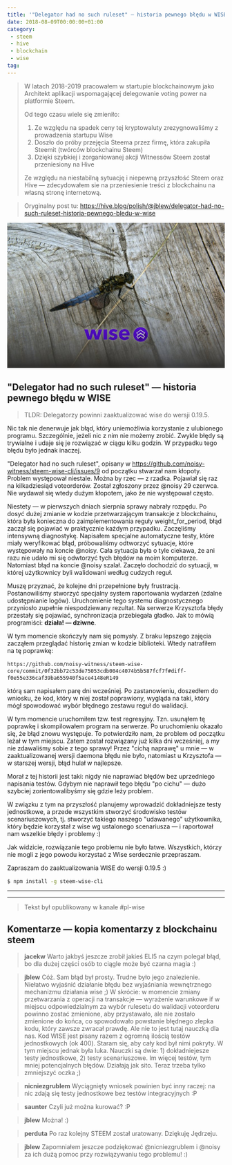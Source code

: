 ```yaml
---
title: '"Delegator had no such ruleset" — historia pewnego błędu w WISE [Kopia ze Steem/Hive]'
date: 2018-08-09T00:00:00+01:00
category:
 - steem
 - hive
 - blockchain
 - wise
tag:
---
```



> W latach 2018-2019 pracowałem w startupie blockchainowym jako Architekt aplikacji wspomagającej delegowanie voting power na platformie Steem.
> 
> Od tego czasu wiele się zmieniło:
> 1. Ze względu na spadek ceny tej kryptowaluty zrezygnowaliśmy z prowadzenia startupu Wise
> 2. Doszło do próby przejęcia Steema przez firmę, która zakupiła Steemit (twórców blockchainu Steem)
> 3. Dzięki szybkiej i zorganiowanej akcji Witnessów Steem został przeniesiony na Hive
> 
> Ze względu na niestabilną sytuację i niepewną przyszłość Steem oraz Hive — zdecydowałem sie na przeniesienie treści z blockchainu na własną stronę internetową.

> Oryginalny post tu: https://hive.blog/polish/@jblew/delegator-had-no-such-ruleset-historia-pewnego-bledu-w-wise

![Wise, blockchain a przyroda](bugarticle.jpg)

## "Delegator had no such ruleset" — historia pewnego błędu w WISE

> TLDR: Delegatorzy powinni zaaktualizować wise do wersji 0.19.5.

Nic tak nie denerwuje jak błąd, który uniemożliwia korzystanie z ulubionego programu. Szczególnie, jeżeli nic z nim nie możemy zrobić. Zwykle błędy są trywialne i udaje się je rozwiązać w ciągu kilku godzin. W przypadku tego błędu było jednak inaczej.

"Delegator had no such ruleset", opisany w https://github.com/noisy-witness/steem-wise-cli/issues/9 od początku stwarzał nam kłopoty. Problem występował niestale. Można by rzec — z rzadka. Pojawiał się raz na kilkadziesiąd voteorderów. Został zgłoszony przez @noisy 29 czerwca. Nie wydawał się wtedy dużym kłopotem, jako że nie występował często.

Niestety — w pierwszych dniach sierpnia sprawy nabrały rozpędu. Po dosyć dużej zmianie w kodzie przetwarzającym transakcje z blockchainu, która była konieczna do zaimplementowania reguły weight_for_period, błąd zaczął się pojawiać w praktycznie każdym przypadku. Zaczęliśmy intensywną diagnostykę. Napisałem specjalne automatyczne testy, które miały weryfikować błąd, próbowaliśmy odtworzyć sytuacje, które występowały na koncie @noisy. Cała sytuacja była o tyle ciekawa, że ani razu nie udało mi się odwtorzyć tych błędów na moim komputerze. Natomiast błąd na koncie @noisy szalał. Zaczęło dochodzić do sytuacji, w której użytkownicy byli walidowani według cudzych reguł.

Muszę przyznać, że kolejne dni przepełnione były frustracją. Postanowiliśmy stworzyć specjalny system raportowania wydarzeń (zdalne udostępnianie logów). Uruchomienie tego systemu diagnostycznego przyniosło zupełnie niespodziewany rezultat. Na serwerze Krzysztofa błędy przestały się pojawiać, synchronizacja przebiegała gładko. Jak to mówią programiści: **działa! — dziwne**.

W tym momencie skończyły nam się pomysły. Z braku lepszego zajęcia zacząłem przeglądać historię zmian w kodzie biblioteki. Wtedy natrafiłem na tę poprawkę:

```
https://github.com/noisy-witness/steem-wise-core/commit/0f32bb72c53de75053cdb004c4074b5b587fcf7f#diff-f0e55e336caf39ba655940f5ace4148eR149
```

którą sam napisałem parę dni wcześniej. Po zastanowieniu, doszedłem do wniosku, że kod, który w niej został poprawiony, wygląda na taki, który mógł spowodować wybór błędnego zestawu reguł do walidacji.

W tym momencie uruchomiłem tzw. test regresyjny. Tzn. usunąłem tę poprawkę i skompilowałem program na serwerze. Po uruchomieniu okazało się, że błąd znowu występuje. To potwierdziło nam, że problem od początku leżał w tym miejscu. Zatem został rozwiązany już kilka dni wcześniej, a my nie zdawaliśmy sobie z tego sprawy! Przez "cichą naprawę" u mnie — w zaaktualizowanej wersji daemona błędu nie było, natomiast u Krzysztofa — w starszej wersji, błąd hulał w najlepsze.

Morał z tej historii jest taki: nigdy nie naprawiać błędów bez uprzedniego napisania testów. Gdybym nie naprawił tego błędu "po cichu" — dużo szybciej zorientowalibyśmy się gdzie leży problem.

W związku z tym na przyszłość planujemy wprowadzić dokładniejsze testy jednostkowe, a przede wszystkim stworzyć środowisko testów scenariuszowych, tj. stworzyć takiego naszego "udawanego" użytkownika, który będzie korzystał z wise wg ustalonego scenariusza — i raportował nam wszelkie błędy i problemy :)

Jak widzicie, rozwiązanie tego problemu nie było łatwe. Wszystkich, którzy nie mogli z jego powodu korzystać z Wise serdecznie przepraszam.

Zapraszam do zaaktualizowania WISE do wersji 0.19.5 :)

```bash
$ npm install -g steem-wise-cli
```




***
***

> Tekst był opublikowany w kanale #pl-wise

## Komentarze — kopia komentarzy z blockchainu steem

> **jacekw**
> Warto jakbyś jeszcze zrobił jakieś ELI5 na czym polegał błąd, bo dla dużej części osób to ciągle może być czarna magia :)

> **jblew**
> Cóż. Sam błąd był prosty. Trudne było jego znalezienie. Niełatwo wyjaśnić działanie błędu bez wyjaśniania wewnętrznego mechanizmu działania wise ;) W skrócie: w momencie zmiany przetwarzania z operacji na transakcje — wyrażenie warunkowe if w miejscu odpowiedzialnym za wybór rulesetu do walidacji voteorderu powinno zostać zmienione, aby przystawało, ale nie zostało zmienione do końca, co spowodowało powstanie błędnego zlepka kodu, który zawsze zwracał prawdę. Ale nie to jest tutaj nauczką dla nas. Kod WISE jest pisany razem z ogromną ilością testów jednostkowych (ok 400). Staram się, aby cały kod był nimi pokryty. W tym miejscu jednak była luka. Nauczki są dwie: 1) dokładniejesze testy jednostkowe, 2) testy scenariuszowe. Im więcej testów, tym mniej potencjalnych błędów. Działają jak sito. Teraz trzeba tylko zmniejszyć oczka ;)

> **nicniezgrublem**
> Wyciągnięty wniosek powinien być inny raczej: na nic zdają się testy jednostkowe bez testów integracyjnych :P

> **saunter**
> Czyli już można kurować? :P

> **jblew**
> Można! :)

> **perduta**
> Po raz kolejny STEEM został uratowany.
> Dziękuję Jędrzeju.

> **jblew**
> Zapomniałem jeszcze podziękować @nicniezgrublem i @noisy za ich dużą pomoc przy rozwiązywaniu tego problemu! :)